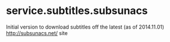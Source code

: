 service.subtitles.subsunacs
===========================

Initial version to download subtitles off the latest (as of 2014.11.01) http://subsunacs.net/ site